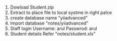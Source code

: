 1. Dowload Student.zip
2. Extract to place file to local systme in right palce
3. create database name "yiiadvanced"
4. Import database "notes/yiiadvanced" 
5. Staff login 
    Username: arul
    Passwrod: arul
6. Student details Refer "notes/student.xls"
